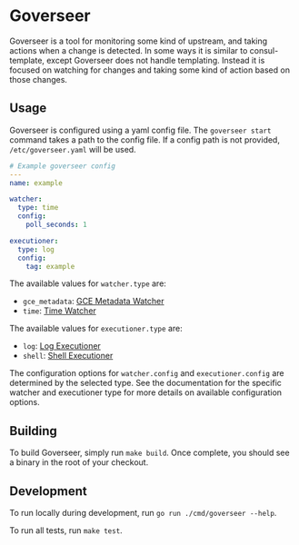 # Goverseer

Goverseer is a tool for monitoring some kind of upstream, and taking actions
when a change is detected. In some ways it is similar to consul-template, except
Goverseer does not handle templating. Instead it is focused on watching for
changes and taking some kind of action based on those changes.

## Usage

Goverseer is configured using a yaml config file. The `goverseer start` command
takes a path to the config file. If a config path is not provided,
`/etc/goverseer.yaml` will be used.

```yaml
# Example goverseer config
---
name: example

watcher:
  type: time
  config:
    poll_seconds: 1

executioner:
  type: log
  config:
    tag: example
```

The available values for `watcher.type` are:

- `gce_metadata`: [GCE Metadata Watcher](docs/watchers/gce_metadata_watcher.md)
- `time`: [Time Watcher](docs/watchers/time_watcher.md)

The available values for `executioner.type` are:

- `log`: [Log Executioner](docs/executioners/log_executioner.md)
- `shell`: [Shell Executioner](docs/executioners/shell_executioner.md)

The configuration options for `watcher.config` and `executioner.config` are
determined by the selected type. See the documentation for the specific watcher
and executioner type for more details on available configuration options.

## Building

To build Goverseer, simply run `make build`. Once complete, you should see a
binary in the root of your checkout.

## Development

To run locally during development, run `go run ./cmd/goverseer --help`.

To run all tests, run `make test`.
